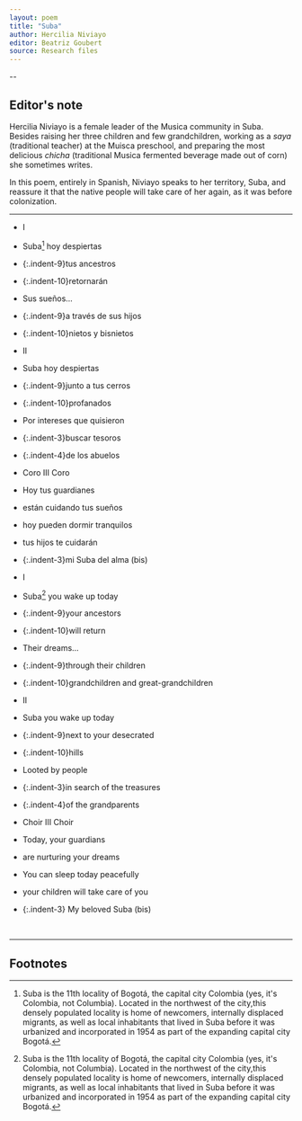 ```yaml
---
layout: poem
title: "Suba"
author: Hercilia Niviayo
editor: Beatriz Goubert
source: Research files
---
```


--

## Editor's note

Hercilia Niviayo is a female leader of the Musica community in Suba. Besides raising her three children and few grandchildren, working as a
*saya* (traditional teacher) at the Muisca preschool, and preparing the most delicious *chicha* (traditional Musica fermented beverage made out of corn) she sometimes writes.

In this poem, entirely in Spanish, Niviayo speaks to her territory, Suba, and reassure it that the native people will take care of her again, as it was before colonization.

---

- I
- Suba[^fn1] hoy despiertas
- {:.indent-9}tus ancestros
- {:.indent-10}retornarán
- Sus sueños...
- {:.indent-9}a través de sus hijos
- {:.indent-10}nietos y bisnietos

- II
- Suba hoy despiertas
- {:.indent-9}junto a tus cerros
- {:.indent-10}profanados
- Por intereses que quisieron
- {:.indent-3}buscar tesoros
- {:.indent-4}de los abuelos

- Coro III Coro
- Hoy tus guardianes
- están cuidando tus sueños
- hoy pueden dormir tranquilos
- tus hijos te cuidarán
- {:.indent-3}mi Suba del alma (bis)


- I
- Suba[^fn1] you wake up today
- {:.indent-9}your ancestors
- {:.indent-10}will return
- Their dreams...
- {:.indent-9}through their children
- {:.indent-10}grandchildren and great-grandchildren

- II
- Suba you wake up today
- {:.indent-9}next to your desecrated
- {:.indent-10}hills
- Looted by people
- {:.indent-3}in search of the treasures
- {:.indent-4}of the grandparents

- Choir III Choir
- Today, your guardians
- are nurturing your dreams
- You can sleep today peacefully
- your children will take care of you
- {:.indent-3} My beloved Suba (bis)


<br>

---

## Footnotes

[^fn1]:

	Suba is the 11th locality of Bogotá, the capital city Colombia (yes, it's Colombia, not Columbia). Located in the northwest of the city,this densely populated locality is home of newcomers, internally displaced migrants, as well as local inhabitants that lived in Suba before it was urbanized and incorporated in 1954 as part of the expanding capital city Bogotá.
